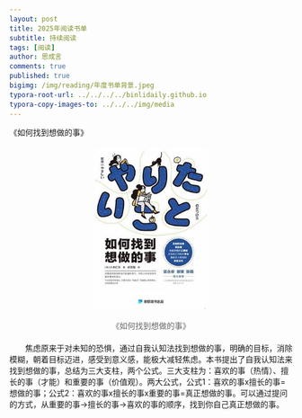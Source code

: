 ```yaml
---
layout: post
title: 2025年阅读书单
subtitle: 持续阅读
tags: [阅读]
author: 思成言
comments: true
published: true
bigimg: /img/reading/年度书单背景.jpeg
typora-root-url: ../../../../binlidaily.github.io
typora-copy-images-to: ../../../img/media
---
```


《如何找到想做的事》

<!-- 方法 1：使用 figure 和 figcaption（推荐） -->
<figure style="text-align: center; margin: 20px 0;">
  <p align="center">
    <img width="200" height="" src="/img/reading/2025-01-01-2025年阅读书单/如何找到想做的事.jpg" alt="《如何找到想做的事》">
  </p>
  <figcaption style="font-size: 14px; color: #666; margin-top: 8px;">
    《如何找到想做的事》
  </figcaption>
</figure>


　　焦虑原来于对未知的恐惧，通过自我认知法找到想做的事，明确的目标，消除模糊，朝着目标迈进，感受到意义感，能极大减轻焦虑。本书提出了自我认知法来找到想做的事，总结为三大支柱，两个公式。三大支柱为：喜欢的事（热情）、擅长的事（才能）和重要的事（价值观）。两大公式，公式1：喜欢的事x擅长的事=想做的事；公式2：喜欢的事x擅长的事x重要的事=真正想做的事。可以通过提问的方式，从重要的事→擅长的事→喜欢的事的顺序，找到你自己真正想做的事。



